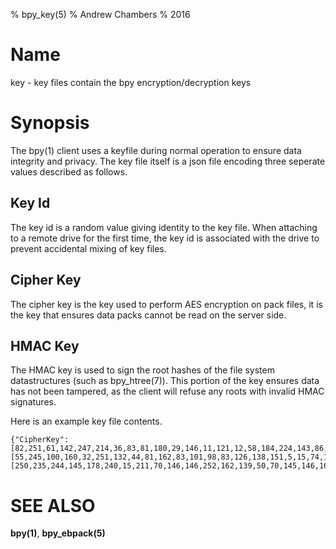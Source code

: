 % bpy_key(5)
% Andrew Chambers
% 2016

# Name

key - key files contain the bpy encryption/decryption keys

# Synopsis

The bpy(1) client uses a keyfile during normal operation to ensure data integrity and privacy.
The key file itself is a json file encoding three seperate values described as follows.

## Key Id

The key id is a random value giving identity to the key file. When attaching to a remote drive
for the first time, the key id is associated with the drive to prevent accidental mixing of key files.

## Cipher Key

The cipher key is the key used to perform AES encryption on pack files, it is the key
that ensures data packs cannot be read on the server side.

## HMAC Key

The HMAC key is used to sign the root hashes of the file system datastructures (such as bpy_htree(7)). This
portion of the key ensures data has not been tampered, as the client will refuse any roots with invalid HMAC
signatures.

Here is an example key file contents.
```
{"CipherKey":[82,251,61,142,247,214,36,83,81,180,29,146,11,121,12,58,184,224,143,86,181,253,172,16,15,134,60,48,216,182,122,14],"HmacKey":[55,245,100,160,32,251,132,44,81,162,83,101,98,83,126,138,151,5,15,74,134,139,182,36,1,217,119,238,194,162,104,108],"Id":[250,235,244,145,178,240,15,211,70,146,146,252,162,139,50,70,145,146,162,218,109,110,29,110,50,16,227,221,120,26,130,202]}
```

# SEE ALSO

**bpy(1)**, **bpy_ebpack(5)**
